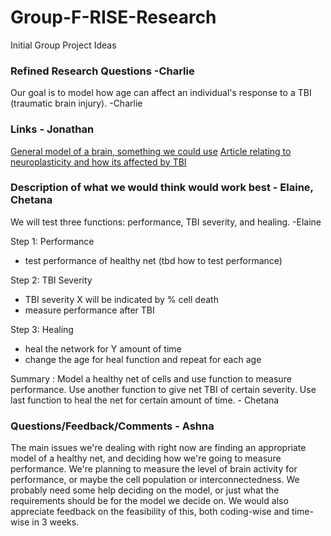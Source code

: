 

# Group-F-RISE-Research
Initial Group Project Ideas 


### Refined Research Questions -Charlie

Our goal is to model how age can affect an individual's response to a TBI (traumatic brain injury). -Charlie

### Links - Jonathan
[General model of a brain, something we could use](https://senselab.med.yale.edu/modeldb/ShowModel?model=147487#tabs-1)
[Article relating to neuroplasticity and how its affected by TBI](https://www.rainbowrehab.com/neuroplasticity-aquired-brain-injury/)



### Description of what we would think would work best - Elaine, Chetana
We will test three functions: performance, TBI severity, and healing. -Elaine

Step 1: Performance



- test performance of healthy net (tbd how to test performance)

Step 2: TBI Severity

- TBI severity X will be indicated by % cell death
- measure performance after TBI

Step 3: Healing

- heal the network for Y amount of time 
- change the age for heal function and repeat for each age

Summary : Model a healthy net of cells and use function to measure performance.
          Use another function to give net TBI of certain severity.
          Use last function to heal the net for certain amount of time.
          - Chetana

### Questions/Feedback/Comments - Ashna
The main issues we're dealing with right now are finding an appropriate model of a healthy net, and deciding how we're going to measure performance. We're planning to measure the level of brain activity for performance, or maybe the cell population or interconnectedness.
We probably need some help deciding on the model, or just what the requirements should be for the model we decide on.
We would also appreciate feedback on the feasibility of this, both coding-wise and time-wise in 3 weeks.

